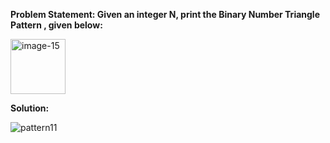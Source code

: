 __Problem Statement: Given an integer N, print the Binary Number Triangle Pattern , given below:__

<img width="88" alt="image-15" src="https://github.com/user-attachments/assets/e162e14b-be89-482d-a446-556c64f77c18">

__Solution:__

![pattern11](https://github.com/user-attachments/assets/06c588fd-6404-47e2-96a5-2aa3aa094b07)
